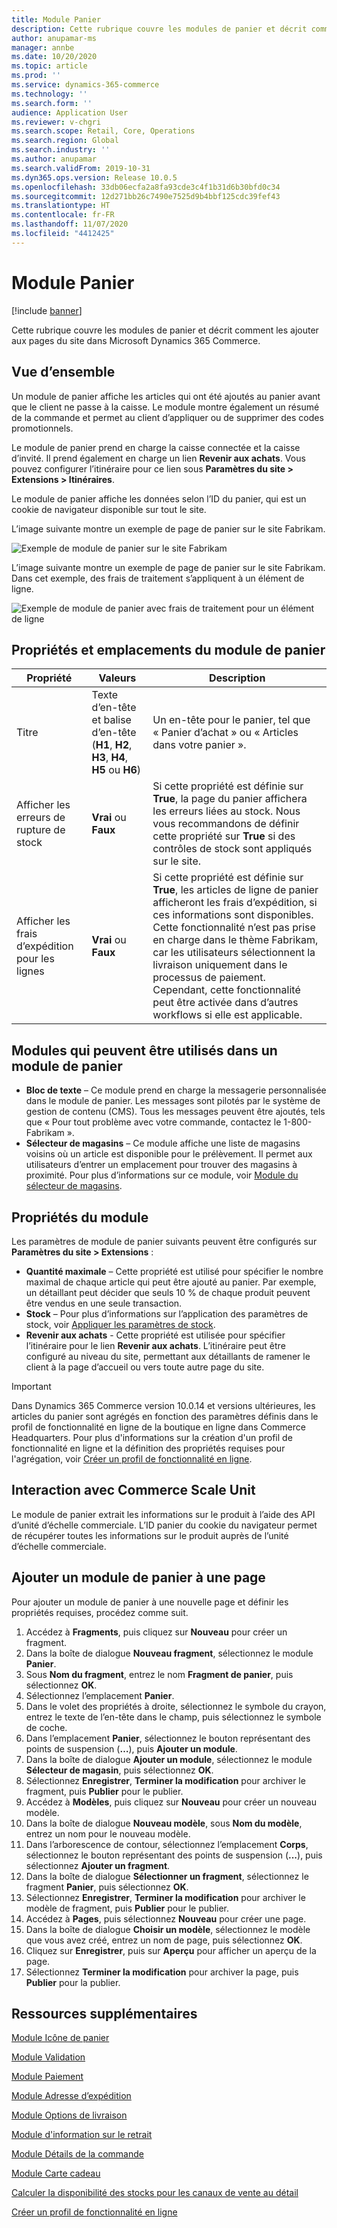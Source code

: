 ```yaml
---
title: Module Panier
description: Cette rubrique couvre les modules de panier et décrit comment les ajouter aux pages du site dans Microsoft Dynamics 365 Commerce.
author: anupamar-ms
manager: annbe
ms.date: 10/20/2020
ms.topic: article
ms.prod: ''
ms.service: dynamics-365-commerce
ms.technology: ''
ms.search.form: ''
audience: Application User
ms.reviewer: v-chgri
ms.search.scope: Retail, Core, Operations
ms.search.region: Global
ms.search.industry: ''
ms.author: anupamar
ms.search.validFrom: 2019-10-31
ms.dyn365.ops.version: Release 10.0.5
ms.openlocfilehash: 33db06ecfa2a8fa93cde3c4f1b31d6b30bfd0c34
ms.sourcegitcommit: 12d271bb26c7490e7525d9b4bbf125cdc39fef43
ms.translationtype: HT
ms.contentlocale: fr-FR
ms.lasthandoff: 11/07/2020
ms.locfileid: "4412425"
---
```

# <a name="cart-module"></a>Module Panier

[!include [banner](includes/banner.md)]

Cette rubrique couvre les modules de panier et décrit comment les ajouter aux pages du site dans Microsoft Dynamics 365 Commerce.

## <a name="overview"></a>Vue d’ensemble

Un module de panier affiche les articles qui ont été ajoutés au panier avant que le client ne passe à la caisse. Le module montre également un résumé de la commande et permet au client d’appliquer ou de supprimer des codes promotionnels.

Le module de panier prend en charge la caisse connectée et la caisse d’invité. Il prend également en charge un lien **Revenir aux achats**. Vous pouvez configurer l’itinéraire pour ce lien sous **Paramètres du site \> Extensions \> Itinéraires**.

Le module de panier affiche les données selon l’ID du panier, qui est un cookie de navigateur disponible sur tout le site. 

L’image suivante montre un exemple de page de panier sur le site Fabrikam.

![Exemple de module de panier sur le site Fabrikam](./media/cart2.PNG)

L’image suivante montre un exemple de page de panier sur le site Fabrikam. Dans cet exemple, des frais de traitement s’appliquent à un élément de ligne.

![Exemple de module de panier avec frais de traitement pour un élément de ligne](./media/ecommerce-handling-fee.png)

## <a name="cart-module-properties-and-slots"></a>Propriétés et emplacements du module de panier

| Propriété | Valeurs | Description |
|----------------|--------|-------------|
| Titre | Texte d’en-tête et balise d’en-tête (**H1**, **H2**, **H3**, **H4**, **H5** ou **H6**) | Un en-tête pour le panier, tel que « Panier d’achat » ou « Articles dans votre panier ». |
| Afficher les erreurs de rupture de stock | **Vrai** ou **Faux** | Si cette propriété est définie sur **True**, la page du panier affichera les erreurs liées au stock. Nous vous recommandons de définir cette propriété sur **True** si des contrôles de stock sont appliqués sur le site. |
| Afficher les frais d’expédition pour les lignes | **Vrai** ou **Faux** | Si cette propriété est définie sur **True**, les articles de ligne de panier afficheront les frais d’expédition, si ces informations sont disponibles. Cette fonctionnalité n’est pas prise en charge dans le thème Fabrikam, car les utilisateurs sélectionnent la livraison uniquement dans le processus de paiement. Cependant, cette fonctionnalité peut être activée dans d’autres workflows si elle est applicable. |

## <a name="modules-that-can-be-used-in-a-cart-module"></a>Modules qui peuvent être utilisés dans un module de panier

- **Bloc de texte** – Ce module prend en charge la messagerie personnalisée dans le module de panier. Les messages sont pilotés par le système de gestion de contenu (CMS). Tous les messages peuvent être ajoutés, tels que « Pour tout problème avec votre commande, contactez le 1-800-Fabrikam ».
- **Sélecteur de magasins** – Ce module affiche une liste de magasins voisins où un article est disponible pour le prélèvement. Il permet aux utilisateurs d’entrer un emplacement pour trouver des magasins à proximité. Pour plus d’informations sur ce module, voir [Module du sélecteur de magasins](store-selector.md).

## <a name="module-properties"></a>Propriétés du module

Les paramètres de module de panier suivants peuvent être configurés sur **Paramètres du site \> Extensions** :

- **Quantité maximale** – Cette propriété est utilisé pour spécifier le nombre maximal de chaque article qui peut être ajouté au panier. Par exemple, un détaillant peut décider que seuls 10 % de chaque produit peuvent être vendus en une seule transaction.
- **Stock** – Pour plus d’informations sur l’application des paramètres de stock, voir [Appliquer les paramètres de stock](inventory-settings.md).
- **Revenir aux achats** - Cette propriété est utilisée pour spécifier l’itinéraire pour le lien **Revenir aux achats**. L’itinéraire peut être configuré au niveau du site, permettant aux détaillants de ramener le client à la page d’accueil ou vers toute autre page du site.

> [!IMPORTANT]
> Dans Dynamics 365 Commerce version 10.0.14 et versions ultérieures, les articles du panier sont agrégés en fonction des paramètres définis dans le profil de fonctionnalité en ligne de la boutique en ligne dans Commerce Headquarters. Pour plus d'informations sur la création d'un profil de fonctionnalité en ligne et la définition des propriétés requises pour l'agrégation, voir [Créer un profil de fonctionnalité en ligne](online-functionality-profile.md).

## <a name="commerce-scale-unit-interaction"></a>Interaction avec Commerce Scale Unit

Le module de panier extrait les informations sur le produit à l’aide des API d’unité d’échelle commerciale. L’ID panier du cookie du navigateur permet de récupérer toutes les informations sur le produit auprès de l’unité d’échelle commerciale.

## <a name="add-a-cart-module-to-a-page"></a>Ajouter un module de panier à une page

Pour ajouter un module de panier à une nouvelle page et définir les propriétés requises, procédez comme suit.

1. Accédez à **Fragments**, puis cliquez sur **Nouveau** pour créer un fragment.
1. Dans la boîte de dialogue **Nouveau fragment**, sélectionnez le module **Panier**.
1. Sous **Nom du fragment**, entrez le nom **Fragment de panier**, puis sélectionnez **OK**.
1. Sélectionnez l’emplacement **Panier**.
1. Dans le volet des propriétés à droite, sélectionnez le symbole du crayon, entrez le texte de l’en-tête dans le champ, puis sélectionnez le symbole de coche.
1. Dans l’emplacement **Panier**, sélectionnez le bouton représentant des points de suspension (**…**), puis **Ajouter un module**.
1. Dans la boîte de dialogue **Ajouter un module**, sélectionnez le module **Sélecteur de magasin**, puis sélectionnez **OK**.
1. Sélectionnez **Enregistrer**, **Terminer la modification** pour archiver le fragment, puis **Publier** pour le publier.
1. Accédez à **Modèles**, puis cliquez sur **Nouveau** pour créer un nouveau modèle.
1. Dans la boîte de dialogue **Nouveau modèle**, sous **Nom du modèle**, entrez un nom pour le nouveau modèle.
1. Dans l’arborescence de contour, sélectionnez l’emplacement **Corps**, sélectionnez le bouton représentant des points de suspension (**...**), puis sélectionnez **Ajouter un fragment**.
1. Dans la boîte de dialogue **Sélectionner un fragment**, sélectionnez le fragment **Panier**, puis sélectionnez **OK**.
1. Sélectionnez **Enregistrer**, **Terminer la modification** pour archiver le modèle de fragment, puis **Publier** pour le publier.
1. Accédez à **Pages**, puis sélectionnez **Nouveau** pour créer une page.
1. Dans la boîte de dialogue **Choisir un modèle**, sélectionnez le modèle que vous avez créé, entrez un nom de page, puis sélectionnez **OK**.
1. Cliquez sur **Enregistrer**, puis sur **Aperçu** pour afficher un aperçu de la page.
1. Sélectionnez **Terminer la modification** pour archiver la page, puis **Publier** pour la publier.

## <a name="additional-resources"></a>Ressources supplémentaires

[Module Icône de panier](cart-icon-module.md)

[Module Validation](add-checkout-module.md)

[Module Paiement](payment-module.md)

[Module Adresse d’expédition](ship-address-module.md)

[Module Options de livraison](delivery-options-module.md)

[Module d'information sur le retrait](pickup-info-module.md)

[Module Détails de la commande](order-confirmation-module.md)

[Module Carte cadeau](add-giftcard.md)

[Calculer la disponibilité des stocks pour les canaux de vente au détail](calculated-inventory-retail-channels.md)

[Créer un profil de fonctionnalité en ligne](online-functionality-profile.md)
